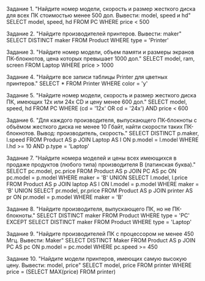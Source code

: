 Задание 1.
"Найдите номер модели, скорость и размер жесткого диска для всех ПК стоимостью менее 500 дол. Вывести: model, speed и hd"
SELECT 
    model,
    speed,
    hd
FROM PC
WHERE price < 500

Задание 2.
"Найдите производителей принтеров. Вывести: maker"
SELECT 
    DISTINCT maker
FROM Product
WHERE type = 'Printer'

Задание 3.
"Найдите номер модели, объем памяти и размеры экранов ПК-блокнотов, цена которых превышает 1000 дол."
SELECT 
    model,
    ram,
    screen
FROM Laptop
WHERE price > 1000

Задание 4.
"Найдите все записи таблицы Printer для цветных принтеров."
SELECT *
FROM Printer
WHERE color = 'y'

Задание 5.
"Найдите номер модели, скорость и размер жесткого диска ПК, имеющих 12x или 24x CD и цену менее 600 дол."
SELECT 
    model,
    speed,
    hd
FROM PC
WHERE (cd = '12x' OR cd = '24x') AND price < 600

Задание 6.
"Для каждого производителя, выпускающего ПК-блокноты c объёмом жесткого диска не менее 10 Гбайт, найти скорости таких ПК-блокнотов. Вывод: производитель, скорость."
SELECT 
    DISTINCT p.maker,
    l.speed
FROM Product AS p
    JOIN Laptop AS l ON p.model = l.model
WHERE l.hd >= 10 AND p.type = 'Laptop'

Задание 7.
"Найдите номера моделей и цены всех имеющихся в продаже продуктов (любого типа) производителя B (латинская буква)."
SELECT 
    pc.model,
    pc.price
FROM Product AS p
	JOIN PC AS pc ON pc.model = p.model
WHERE maker = 'B'
UNION
SELECT 
    l.model,
    l.price
FROM Product AS p
	JOIN laptop AS l ON l.model = p.model
WHERE maker = 'B'
UNION
SELECT 
    pr.model,
    pr.price
FROM Product AS p
	JOIN printer AS pr ON pr.model = p.model
WHERE maker = 'B'

Задание 8.
"Найдите производителя, выпускающего ПК, но не ПК-блокноты."
SELECT 
    DISTINCT maker
FROM Product
WHERE type = 'PC'
EXCEPT
SELECT 
    DISTINCT maker
FROM Product
WHERE type = 'Laptop'

Задание 9.
"Найдите производителей ПК с процессором не менее 450 Мгц. Вывести: Maker"
SELECT 
    DISTINCT Maker
FROM Product AS p
    JOIN PC AS pc ON p.model = pc.model
WHERE pc.speed >= 450

Задание 10.
"Найдите модели принтеров, имеющих самую высокую цену. Вывести: model, price"
SELECT 
    model,
    price
FROM printer
WHERE price = (SELECT MAX(price) FROM printer)
